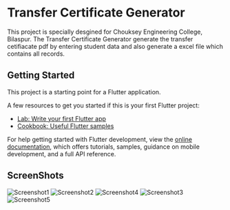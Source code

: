 # Transfer Certificate Generator

This project is specially desgined for Chouksey Engineering College, Bilaspur.
The Transfer Certificate Generator generate the transfer cetifiacate pdf by entering student data and also generate a excel file which contains all records.


## Getting Started

This project is a starting point for a Flutter application.

A few resources to get you started if this is your first Flutter project:

- [Lab: Write your first Flutter app](https://docs.flutter.dev/get-started/codelab)
- [Cookbook: Useful Flutter samples](https://docs.flutter.dev/cookbook)

For help getting started with Flutter development, view the
[online documentation](https://docs.flutter.dev/), which offers tutorials,
samples, guidance on mobile development, and a full API reference.


## ScreenShots

![Screenshot1](https://user-images.githubusercontent.com/73019477/182295381-cdfae8e0-09d8-4c8e-80cf-ba6397939576.png)
![Screenshot2](https://user-images.githubusercontent.com/73019477/182295387-5ccbcd4a-c157-4d69-94cb-dff601a7325b.png)
![Screenshot4](https://user-images.githubusercontent.com/73019477/182295396-beb0f5c6-cda4-414c-892c-9eadf6367150.png)
![Screenshot3](https://user-images.githubusercontent.com/73019477/182295389-729e18b3-e9f5-4952-939e-d4baf2b2fd6a.png)
![Screenshot5](https://user-images.githubusercontent.com/73019477/182295399-b2beb9b8-6be0-425c-802a-2a9df9ce5b3a.png)
